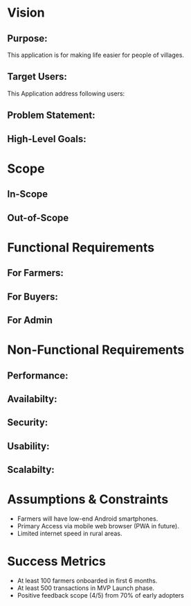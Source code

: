 # Vision

## Purpose:
This application is for making life easier for people of villages.

## Target Users:
This Application address following users:

## Problem Statement:

## High-Level Goals:

# Scope

## In-Scope

## Out-of-Scope

# Functional Requirements

## For Farmers:

## For Buyers:

## For Admin

# Non-Functional Requirements

## Performance:

## Availabilty:

## Security:

## Usability:

## Scalabilty:

# Assumptions & Constraints
* Farmers will have low-end Android smartphones.
* Primary Access via mobile web browser (PWA in future).
* Limited internet speed in rural areas.

# Success Metrics
* At least 100 farmers onboarded in first 6 months.
* At least 500 transactions in MVP Launch phase.
* Positive feedback scope (4/5) from 70% of early adopters
